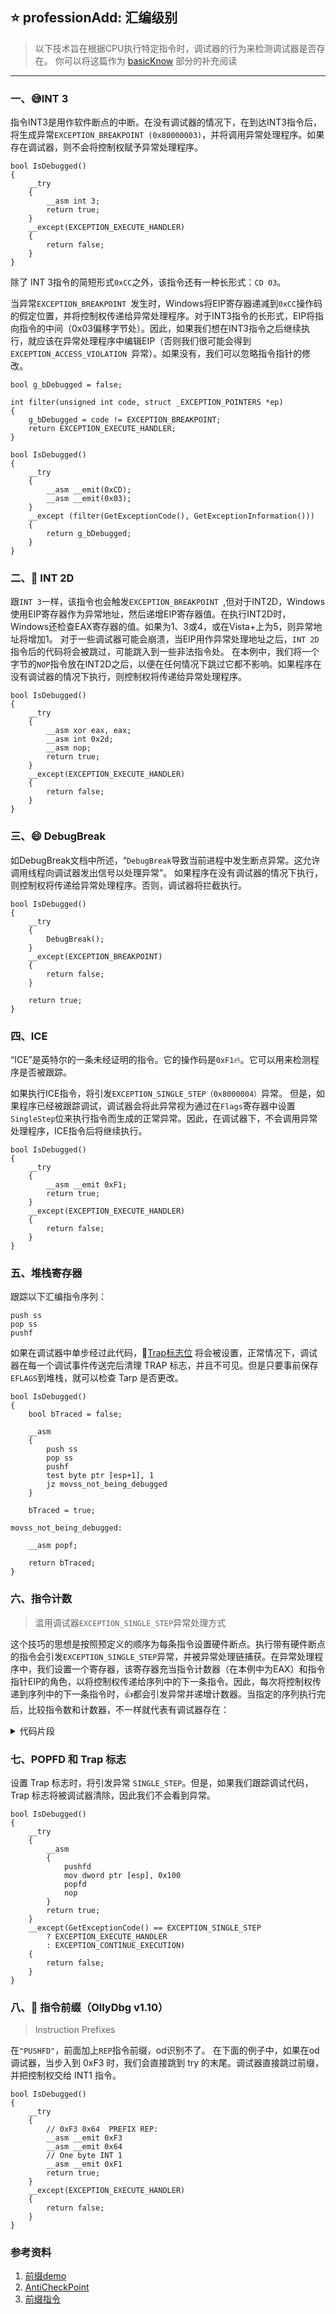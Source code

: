 <!--
 * @Author: jentle
 * @Description: 
 * @Date: 2022-10-26 17:30:21
 * @LastEditors: jentle
 * @LastEditTime: 2022-10-26 19:18:47
-->
## :star: professionAdd: 汇编级别
> 以下技术旨在根据CPU执行特定指令时，调试器的行为来检测调试器是否存在。
> 你可以将这篇作为 [basicKnow](https://github.com/Hipepper/anti_all_in_one/blob/main/basicKnow.md) 部分的补充阅读

***

### 一、:sweat_smile:INT 3 
指令INT3是用作软件断点的中断。在没有调试器的情况下，在到达INT3指令后，将生成异常`EXCEPTION_BREAKPOINT (0x80000003)`，并将调用异常处理程序。如果存在调试器，则不会将控制权赋予异常处理程序。
```
bool IsDebugged()
{
    __try
    {
        __asm int 3;
        return true;
    }
    __except(EXCEPTION_EXECUTE_HANDLER)
    {
        return false;
    }
}
```
除了 INT 3指令的简短形式`0xCC`之外，该指令还有一种长形式：`CD 03`。

当异常`EXCEPTION_BREAKPOINT `发生时，Windows将EIP寄存器递减到`0xCC`操作码的假定位置，并将控制权传递给异常处理程序。对于INT3指令的长形式，EIP将指向指令的中间（0x03偏移字节处）。因此，如果我们想在INT3指令之后继续执行，就应该在异常处理程序中编辑EIP（否则我们很可能会得到`EXCEPTION_ACCESS_VIOLATION `异常）。如果没有，我们可以忽略指令指针的修改。
```
bool g_bDebugged = false;

int filter(unsigned int code, struct _EXCEPTION_POINTERS *ep)
{
    g_bDebugged = code != EXCEPTION_BREAKPOINT;
    return EXCEPTION_EXECUTE_HANDLER;
}

bool IsDebugged()
{
    __try
    {
        __asm __emit(0xCD);
        __asm __emit(0x03);
    }
    __except (filter(GetExceptionCode(), GetExceptionInformation()))
    {
        return g_bDebugged;
    }
}
```

### 二、:shit: INT 2D
跟`INT 3`一样，该指令也会触发`EXCEPTION_BREAKPOINT `,但对于INT2D，Windows使用EIP寄存器作为异常地址，然后递增EIP寄存器值。在执行INT2D时，Windows还检查EAX寄存器的值。如果为1、3或4，或在Vista+上为5，则异常地址将增加1。
对于一些调试器可能会崩溃，当EIP用作异常处理地址之后，`INT 2D`指令后的代码将会被跳过，可能跳入到一些非法指令处。
在本例中，我们将一个字节的`NOP`指令放在INT2D之后，以便在任何情况下跳过它都不影响。如果程序在没有调试器的情况下执行，则控制权将传递给异常处理程序。
```
bool IsDebugged()
{
    __try
    {
        __asm xor eax, eax;
        __asm int 0x2d;
        __asm nop;
        return true;
    }
    __except(EXCEPTION_EXECUTE_HANDLER)
    {
        return false;
    }
}
```

### 三、:smile: DebugBreak

如DebugBreak文档中所述，“`DebugBreak`导致当前进程中发生断点异常。这允许调用线程向调试器发出信号以处理异常”。
如果程序在没有调试器的情况下执行，则控制权将传递给异常处理程序。否则，调试器将拦截执行。
```
bool IsDebugged()
{
    __try
    {
        DebugBreak();
    }
    __except(EXCEPTION_BREAKPOINT)
    {
        return false;
    }
    
    return true;
}
```
### 四、ICE
“ICE”是英特尔的一条未经证明的指令。它的操作码是`0xF1`:fire:。它可以用来检测程序是否被跟踪。

如果执行ICE指令，将引发`EXCEPTION_SINGLE_STEP（0x8000004）`异常。
但是，如果程序已经被跟踪调试，调试器会将此异常视为通过在`Flags`寄存器中设置`SingleStep`位来执行指令而生成的正常异常。因此，在调试器下，不会调用异常处理程序，ICE指令后将继续执行。
```
bool IsDebugged()
{
    __try
    {
        __asm __emit 0xF1;
        return true;
    }
    __except(EXCEPTION_EXECUTE_HANDLER)
    {
        return false;
    }
}
```

### 五、堆栈寄存器
跟踪以下汇编指令序列：
```
push ss 
pop ss 
pushf
```
如果在调试器中单步经过此代码，:thinking:[Trap标志位](https://en.wikipedia.org/wiki/Trap_flag) 将会被设置，正常情况下，调试器在每一个调试事件传送完后清理 TRAP 标志，并且不可见。但是只要事前保存`EFLAGS`到堆栈，就可以检查 Tarp 是否更改。
```
bool IsDebugged()
{
    bool bTraced = false;

    __asm
    {
        push ss
        pop ss
        pushf
        test byte ptr [esp+1], 1
        jz movss_not_being_debugged
    }

    bTraced = true;

movss_not_being_debugged:

    __asm popf;

    return bTraced;
}
```
### 六、指令计数
> 滥用调试器`EXCEPTION_SINGLE_STEP`异常处理方式

这个技巧的思想是按照预定义的顺序为每条指令设置硬件断点。执行带有硬件断点的指令会引发`EXCEPTION_SINGLE_STEP`异常，并被异常处理链捕获。在异常处理程序中，我们设置一个寄存器，该寄存器充当指令计数器（在本例中为EAX）和指令指针EIP的角色，以将控制权传递给序列中的下一条指令。因此，每次将控制权传递到序列中的下一条指令时，:thumbsup:都会引发异常并递增计数器。当指定的序列执行完后，比较指令数和计数器，不一样就代表有调试器存在：
<details>

<summary>代码片段</summary>

```
#include "hwbrk.h"

static LONG WINAPI InstructionCountingExeptionHandler(PEXCEPTION_POINTERS pExceptionInfo)
{
    if (pExceptionInfo->ExceptionRecord->ExceptionCode == EXCEPTION_SINGLE_STEP)
    {
        pExceptionInfo->ContextRecord->Eax += 1;
        pExceptionInfo->ContextRecord->Eip += 1;
        return EXCEPTION_CONTINUE_EXECUTION;
    }
    return EXCEPTION_CONTINUE_SEARCH;
}

__declspec(naked) DWORD WINAPI InstructionCountingFunc(LPVOID lpThreadParameter)
{
    __asm
    {
        xor eax, eax
        nop
        nop
        nop
        nop
        cmp al, 4
        jne being_debugged
    }

    ExitThread(FALSE);

being_debugged:
    ExitThread(TRUE);
}

bool IsDebugged()
{
    PVOID hVeh = nullptr;
    HANDLE hThread = nullptr;
    bool bDebugged = false;

    __try
    {
        hVeh = AddVectoredExceptionHandler(TRUE, InstructionCountingExeptionHandler);
        if (!hVeh)
            __leave;

        hThread = CreateThread(0, 0, InstructionCountingFunc, NULL, CREATE_SUSPENDED, 0);
        if (!hThread)
            __leave;

        PVOID pThreadAddr = &InstructionCountingFunc;
        // Fix thread entry address if it is a JMP stub (E9 XX XX XX XX)
        if (*(PBYTE)pThreadAddr == 0xE9)
            pThreadAddr = (PVOID)((DWORD)pThreadAddr + 5 + *(PDWORD)((PBYTE)pThreadAddr + 1));

        for (auto i = 0; i < m_nInstructionCount; i++)
            m_hHwBps[i] = SetHardwareBreakpoint(
                hThread, HWBRK_TYPE_CODE, HWBRK_SIZE_1, (PVOID)((DWORD)pThreadAddr + 2 + i));

        ResumeThread(hThread);
        WaitForSingleObject(hThread, INFINITE);

        DWORD dwThreadExitCode;
        if (TRUE == GetExitCodeThread(hThread, &dwThreadExitCode))
            bDebugged = (TRUE == dwThreadExitCode);
    }
    __finally
    {
        if (hThread)
            CloseHandle(hThread);

        for (int i = 0; i < 4; i++)
        {
            if (m_hHwBps[i])
                RemoveHardwareBreakpoint(m_hHwBps[i]);
        }

        if (hVeh)
            RemoveVectoredExceptionHandler(hVeh);
    }

    return bDebugged;
}
```
</details>

### 七、POPFD 和 Trap 标志

设置 Trap 标志时，将引发异常 `SINGLE_STEP`。但是，如果我们跟踪调试代码，Trap 标志将被调试器清除，因此我们不会看到异常。
```
bool IsDebugged()
{
    __try
    {
        __asm
        {
            pushfd
            mov dword ptr [esp], 0x100
            popfd
            nop
        }
        return true;
    }
    __except(GetExceptionCode() == EXCEPTION_SINGLE_STEP
        ? EXCEPTION_EXECUTE_HANDLER
        : EXCEPTION_CONTINUE_EXECUTION)
    {
        return false;
    }
}
```

### 八、:beer: 指令前缀（OllyDbg v1.10）
>  Instruction Prefixes

在`"PUSHFD"`，前面加上`REP`指令前缀，od识别不了。
在下面的例子中，如果在od调试器，当步入到 0xF3 时，我们会直接跳到 try 的末尾。调试器直接跳过前缀，并把控制权交给 INT1 指令。

```
bool IsDebugged()
{
    __try
    {
        // 0xF3 0x64  PREFIX REP:
        __asm __emit 0xF3
        __asm __emit 0x64
        // One byte INT 1
        __asm __emit 0xF1
        return true;
    }
    __except(EXCEPTION_EXECUTE_HANDLER)
    {
        return false;
    }
}
```

### 参考资料
1. [前缀demo](https://gist.github.com/trietptm/4472568)
2. [AntiCheckPoint](https://anti-debug.checkpoint.com/)
3. [前缀指令](https://blog.csdn.net/Apollon_krj/article/details/77508073)